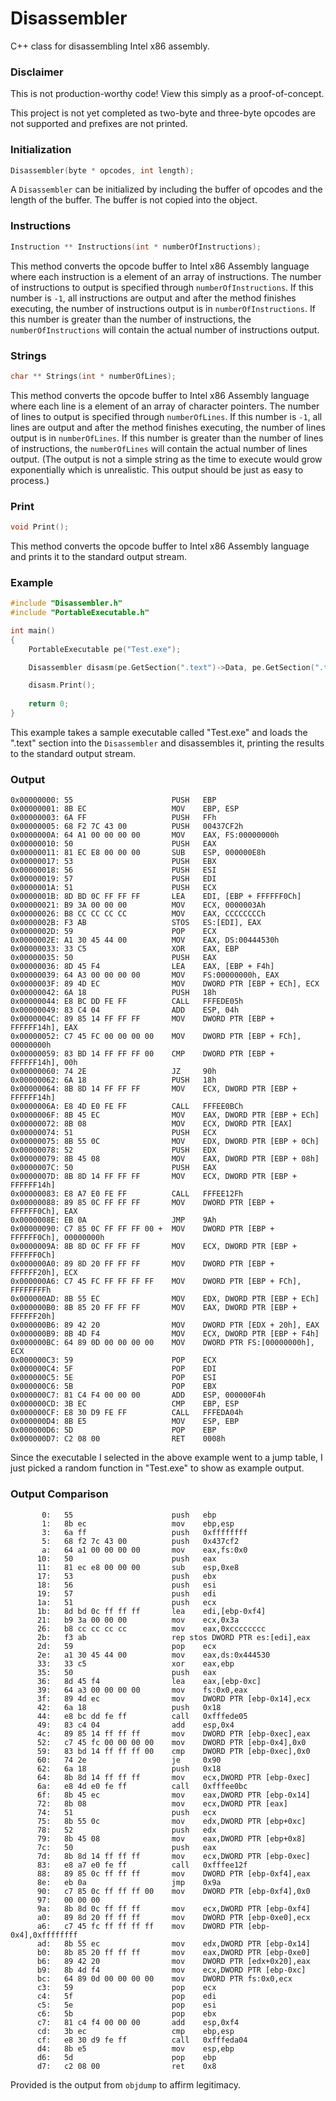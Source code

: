 
# Disassembler
C++ class for disassembling Intel x86 assembly.

### Disclaimer
This is not production-worthy code! View this simply as a proof-of-concept.

This project is not yet completed as two-byte and three-byte opcodes are not supported and prefixes are not printed.

### Initialization
```C++
Disassembler(byte * opcodes, int length);
```
A `Disassembler` can be initialized by including the buffer of opcodes and the length of the buffer. The buffer is not copied into the object.

### Instructions
```C++
Instruction ** Instructions(int * numberOfInstructions);
```
This method converts the opcode buffer to Intel x86 Assembly language where each instruction is a element of an array of instructions. The number of instructions to output is specified through `numberOfInstructions`. If this number is `-1`, all instructions are output and after the method finishes executing, the number of instructions output is in `numberOfInstructions`. If this number is greater than the number of instructions, the `numberOfInstructions` will contain the actual number of instructions output.

### Strings
```C++
char ** Strings(int * numberOfLines);
```
This method converts the opcode buffer to Intel x86 Assembly language where each line is a element of an array of character pointers. The number of lines to output is specified through `numberOfLines`. If this number is `-1`, all lines are output and after the method finishes executing, the number of lines output is in `numberOfLines`. If this number is greater than the number of lines of instructions, the `numberOfLines` will contain the actual number of lines output. (The output is not a simple string as the time to execute would grow exponentially which is unrealistic. This output should be just as easy to process.)

### Print
```C++
void Print();
```
This method converts the opcode buffer to Intel x86 Assembly language and prints it to the standard output stream.

### Example
```C++
#include "Disassembler.h"
#include "PortableExecutable.h"

int main()
{
	PortableExecutable pe("Test.exe");

	Disassembler disasm(pe.GetSection(".text")->Data, pe.GetSection(".text")->Length);

	disasm.Print();
	
	return 0;
}
```
This example takes a sample executable called "Test.exe" and loads the ".text" section into the `Disassembler` and disassembles it, printing the results to the standard output stream.

### Output
```
0x00000000: 55                      PUSH   EBP
0x00000001: 8B EC                   MOV    EBP, ESP
0x00000003: 6A FF                   PUSH   FFh
0x00000005: 68 F2 7C 43 00          PUSH   00437CF2h
0x0000000A: 64 A1 00 00 00 00       MOV    EAX, FS:00000000h
0x00000010: 50                      PUSH   EAX
0x00000011: 81 EC E8 00 00 00       SUB    ESP, 000000E8h
0x00000017: 53                      PUSH   EBX
0x00000018: 56                      PUSH   ESI
0x00000019: 57                      PUSH   EDI
0x0000001A: 51                      PUSH   ECX
0x0000001B: 8D BD 0C FF FF FF       LEA    EDI, [EBP + FFFFFF0Ch]
0x00000021: B9 3A 00 00 00          MOV    ECX, 0000003Ah
0x00000026: B8 CC CC CC CC          MOV    EAX, CCCCCCCCh
0x0000002B: F3 AB                   STOS   ES:[EDI], EAX
0x0000002D: 59                      POP    ECX
0x0000002E: A1 30 45 44 00          MOV    EAX, DS:00444530h
0x00000033: 33 C5                   XOR    EAX, EBP
0x00000035: 50                      PUSH   EAX
0x00000036: 8D 45 F4                LEA    EAX, [EBP + F4h]
0x00000039: 64 A3 00 00 00 00       MOV    FS:00000000h, EAX
0x0000003F: 89 4D EC                MOV    DWORD PTR [EBP + ECh], ECX
0x00000042: 6A 18                   PUSH   18h
0x00000044: E8 BC DD FE FF          CALL   FFFEDE05h
0x00000049: 83 C4 04                ADD    ESP, 04h
0x0000004C: 89 85 14 FF FF FF       MOV    DWORD PTR [EBP + FFFFFF14h], EAX
0x00000052: C7 45 FC 00 00 00 00    MOV    DWORD PTR [EBP + FCh], 00000000h
0x00000059: 83 BD 14 FF FF FF 00    CMP    DWORD PTR [EBP + FFFFFF14h], 00h
0x00000060: 74 2E                   JZ     90h
0x00000062: 6A 18                   PUSH   18h
0x00000064: 8B 8D 14 FF FF FF       MOV    ECX, DWORD PTR [EBP + FFFFFF14h]
0x0000006A: E8 4D E0 FE FF          CALL   FFFEE0BCh
0x0000006F: 8B 45 EC                MOV    EAX, DWORD PTR [EBP + ECh]
0x00000072: 8B 08                   MOV    ECX, DWORD PTR [EAX]
0x00000074: 51                      PUSH   ECX
0x00000075: 8B 55 0C                MOV    EDX, DWORD PTR [EBP + 0Ch]
0x00000078: 52                      PUSH   EDX
0x00000079: 8B 45 08                MOV    EAX, DWORD PTR [EBP + 08h]
0x0000007C: 50                      PUSH   EAX
0x0000007D: 8B 8D 14 FF FF FF       MOV    ECX, DWORD PTR [EBP + FFFFFF14h]
0x00000083: E8 A7 E0 FE FF          CALL   FFFEE12Fh
0x00000088: 89 85 0C FF FF FF       MOV    DWORD PTR [EBP + FFFFFF0Ch], EAX
0x0000008E: EB 0A                   JMP    9Ah
0x00000090: C7 85 0C FF FF FF 00 +  MOV    DWORD PTR [EBP + FFFFFF0Ch], 00000000h
0x0000009A: 8B 8D 0C FF FF FF       MOV    ECX, DWORD PTR [EBP + FFFFFF0Ch]
0x000000A0: 89 8D 20 FF FF FF       MOV    DWORD PTR [EBP + FFFFFF20h], ECX
0x000000A6: C7 45 FC FF FF FF FF    MOV    DWORD PTR [EBP + FCh], FFFFFFFFh
0x000000AD: 8B 55 EC                MOV    EDX, DWORD PTR [EBP + ECh]
0x000000B0: 8B 85 20 FF FF FF       MOV    EAX, DWORD PTR [EBP + FFFFFF20h]
0x000000B6: 89 42 20                MOV    DWORD PTR [EDX + 20h], EAX
0x000000B9: 8B 4D F4                MOV    ECX, DWORD PTR [EBP + F4h]
0x000000BC: 64 89 0D 00 00 00 00    MOV    DWORD PTR FS:[00000000h], ECX
0x000000C3: 59                      POP    ECX
0x000000C4: 5F                      POP    EDI
0x000000C5: 5E                      POP    ESI
0x000000C6: 5B                      POP    EBX
0x000000C7: 81 C4 F4 00 00 00       ADD    ESP, 000000F4h
0x000000CD: 3B EC                   CMP    EBP, ESP
0x000000CF: E8 30 D9 FE FF          CALL   FFFEDA04h
0x000000D4: 8B E5                   MOV    ESP, EBP
0x000000D6: 5D                      POP    EBP
0x000000D7: C2 08 00                RET    0008h
```
Since the executable I selected in the above example went to a jump table, I just picked a random function in "Test.exe" to show as example output.
### Output Comparison
```
       0:   55                      push   ebp
       1:   8b ec                   mov    ebp,esp
       3:   6a ff                   push   0xffffffff
       5:   68 f2 7c 43 00          push   0x437cf2
       a:   64 a1 00 00 00 00       mov    eax,fs:0x0
      10:   50                      push   eax
      11:   81 ec e8 00 00 00       sub    esp,0xe8
      17:   53                      push   ebx
      18:   56                      push   esi
      19:   57                      push   edi
      1a:   51                      push   ecx
      1b:   8d bd 0c ff ff ff       lea    edi,[ebp-0xf4]
      21:   b9 3a 00 00 00          mov    ecx,0x3a
      26:   b8 cc cc cc cc          mov    eax,0xcccccccc
      2b:   f3 ab                   rep stos DWORD PTR es:[edi],eax
      2d:   59                      pop    ecx
      2e:   a1 30 45 44 00          mov    eax,ds:0x444530
      33:   33 c5                   xor    eax,ebp
      35:   50                      push   eax
      36:   8d 45 f4                lea    eax,[ebp-0xc]
      39:   64 a3 00 00 00 00       mov    fs:0x0,eax
      3f:   89 4d ec                mov    DWORD PTR [ebp-0x14],ecx
      42:   6a 18                   push   0x18
      44:   e8 bc dd fe ff          call   0xfffede05
      49:   83 c4 04                add    esp,0x4
      4c:   89 85 14 ff ff ff       mov    DWORD PTR [ebp-0xec],eax
      52:   c7 45 fc 00 00 00 00    mov    DWORD PTR [ebp-0x4],0x0
      59:   83 bd 14 ff ff ff 00    cmp    DWORD PTR [ebp-0xec],0x0
      60:   74 2e                   je     0x90
      62:   6a 18                   push   0x18
      64:   8b 8d 14 ff ff ff       mov    ecx,DWORD PTR [ebp-0xec]
      6a:   e8 4d e0 fe ff          call   0xfffee0bc
      6f:   8b 45 ec                mov    eax,DWORD PTR [ebp-0x14]
      72:   8b 08                   mov    ecx,DWORD PTR [eax]
      74:   51                      push   ecx
      75:   8b 55 0c                mov    edx,DWORD PTR [ebp+0xc]
      78:   52                      push   edx
      79:   8b 45 08                mov    eax,DWORD PTR [ebp+0x8]
      7c:   50                      push   eax
      7d:   8b 8d 14 ff ff ff       mov    ecx,DWORD PTR [ebp-0xec]
      83:   e8 a7 e0 fe ff          call   0xfffee12f
      88:   89 85 0c ff ff ff       mov    DWORD PTR [ebp-0xf4],eax
      8e:   eb 0a                   jmp    0x9a
      90:   c7 85 0c ff ff ff 00    mov    DWORD PTR [ebp-0xf4],0x0
      97:   00 00 00
      9a:   8b 8d 0c ff ff ff       mov    ecx,DWORD PTR [ebp-0xf4]
      a0:   89 8d 20 ff ff ff       mov    DWORD PTR [ebp-0xe0],ecx
      a6:   c7 45 fc ff ff ff ff    mov    DWORD PTR [ebp-0x4],0xffffffff
      ad:   8b 55 ec                mov    edx,DWORD PTR [ebp-0x14]
      b0:   8b 85 20 ff ff ff       mov    eax,DWORD PTR [ebp-0xe0]
      b6:   89 42 20                mov    DWORD PTR [edx+0x20],eax
      b9:   8b 4d f4                mov    ecx,DWORD PTR [ebp-0xc]
      bc:   64 89 0d 00 00 00 00    mov    DWORD PTR fs:0x0,ecx
      c3:   59                      pop    ecx
      c4:   5f                      pop    edi
      c5:   5e                      pop    esi
      c6:   5b                      pop    ebx
      c7:   81 c4 f4 00 00 00       add    esp,0xf4
      cd:   3b ec                   cmp    ebp,esp
      cf:   e8 30 d9 fe ff          call   0xfffeda04
      d4:   8b e5                   mov    esp,ebp
      d6:   5d                      pop    ebp
      d7:   c2 08 00                ret    0x8
```
Provided is the output from `objdump` to affirm legitimacy.
